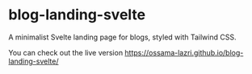 # blog-landing-svelte
A minimalist Svelte landing page for blogs, styled with Tailwind CSS.

You can check out the live version https://ossama-lazri.github.io/blog-landing-svelte/
